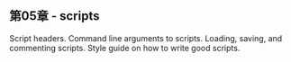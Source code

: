 ## 第05章 - scripts

Script headers. Command line arguments to scripts. Loading, saving, and commenting scripts. Style guide on how to write good scripts.